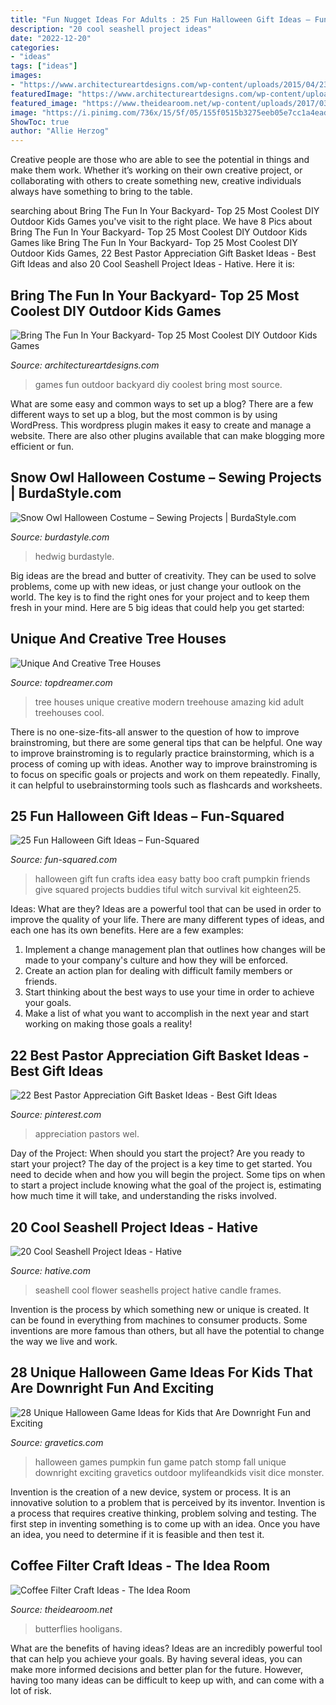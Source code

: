 ```yaml
---
title: "Fun Nugget Ideas For Adults : 25 Fun Halloween Gift Ideas – Fun-squared"
description: "20 cool seashell project ideas"
date: "2022-12-20"
categories:
- "ideas"
tags: ["ideas"]
images:
- "https://www.architectureartdesigns.com/wp-content/uploads/2015/04/232.jpg"
featuredImage: "https://www.architectureartdesigns.com/wp-content/uploads/2015/04/232.jpg"
featured_image: "https://www.theidearoom.net/wp-content/uploads/2017/03/069-768x1024.jpg"
image: "https://i.pinimg.com/736x/15/5f/05/155f0515b3275eeb05e7cc1a4eadbeb9.jpg"
ShowToc: true
author: "Allie Herzog"
---
```



Creative people are those who are able to see the potential in things and make them work. Whether it’s working on their own creative project, or collaborating with others to create something new, creative individuals always have something to bring to the table.

	

		
searching about Bring The Fun In Your Backyard- Top 25 Most Coolest DIY Outdoor Kids Games you've visit to the right place. We have 8 Pics about Bring The Fun In Your Backyard- Top 25 Most Coolest DIY Outdoor Kids Games like Bring The Fun In Your Backyard- Top 25 Most Coolest DIY Outdoor Kids Games, 22 Best Pastor Appreciation Gift Basket Ideas - Best Gift Ideas and also 20 Cool Seashell Project Ideas - Hative. Here it is:
		
    
## Bring The Fun In Your Backyard- Top 25 Most Coolest DIY Outdoor Kids Games

<img loading=lazy src="https://www.architectureartdesigns.com/wp-content/uploads/2015/04/232.jpg" onerror="this.onerror=null;this.src='https://tse3.mm.bing.net/th?id=OIP.kIthIT88o_hIGQC-y82VzAHaLS&amp;pid=15.1';" alt="Bring The Fun In Your Backyard- Top 25 Most Coolest DIY Outdoor Kids Games">

_Source: architectureartdesigns.com_

>games fun outdoor backyard diy coolest bring most source. 

	

What are some easy and common ways to set up a blog?
There are a few different ways to set up a blog, but the most common is by using WordPress. This wordpress plugin makes it easy to create and manage a website. There are also other plugins available that can make blogging more efficient or fun.

    
## Snow Owl Halloween Costume – Sewing Projects | BurdaStyle.com

<img loading=lazy src="https://burdastyle-assets.s3.amazonaws.com/project_images/assets/000/235/350/2011_costume_original.jpg?1320602427" onerror="this.onerror=null;this.src='https://tse3.mm.bing.net/th?id=OIP.PeB9UGfDZmySs5BDHRGCmwHaNL&amp;pid=15.1';" alt="Snow Owl Halloween Costume – Sewing Projects | BurdaStyle.com">

_Source: burdastyle.com_

>hedwig burdastyle. 

	

Big ideas are the bread and butter of creativity. They can be used to solve problems, come up with new ideas, or just change your outlook on the world. The key is to find the right ones for your project and to keep them fresh in your mind. Here are 5 big ideas that could help you get started: 

    
## Unique And Creative Tree Houses

<img loading=lazy src="http://www.topdreamer.com/wp-content/uploads/2013/09/beautiful-tree-house-41.jpg" onerror="this.onerror=null;this.src='https://tse1.mm.bing.net/th?id=OIP.5LGEvuD1I6diDbSP1O7CyQHaJ-&amp;pid=15.1';" alt="Unique And Creative Tree Houses">

_Source: topdreamer.com_

>tree houses unique creative modern treehouse amazing kid adult treehouses cool. 

	

There is no one-size-fits-all answer to the question of how to improve brainstroming, but there are some general tips that can be helpful. One way to improve brainstroming is to regularly practice brainstorming, which is a process of coming up with ideas. Another way to improve brainstroming is to focus on specific goals or projects and work on them repeatedly. Finally, it can helpful to usebrainstorming tools such as flashcards and worksheets.

    
## 25 Fun Halloween Gift Ideas – Fun-Squared

<img loading=lazy src="http://fun-squared.com/wp-content/uploads/2016/10/BattyGiftIdea.jpg" onerror="this.onerror=null;this.src='https://tse3.mm.bing.net/th?id=OIP.hTbA7Emc6646kCDm7TGcxQHaLE&amp;pid=15.1';" alt="25 Fun Halloween Gift Ideas – Fun-Squared">

_Source: fun-squared.com_

>halloween gift fun crafts idea easy batty boo craft pumpkin friends give squared projects buddies tiful witch survival kit eighteen25. 

	

Ideas: What are they?
Ideas are a powerful tool that can be used in order to improve the quality of your life. There are many different types of ideas, and each one has its own benefits. Here are a few examples: 
1. Implement a change management plan that outlines how changes will be made to your company's culture and how they will be enforced. 
2. Create an action plan for dealing with difficult family members or friends. 
3. Start thinking about the best ways to use your time in order to achieve your goals. 
4. Make a list of what you want to accomplish in the next year and start working on making those goals a reality!

    
## 22 Best Pastor Appreciation Gift Basket Ideas - Best Gift Ideas

<img loading=lazy src="https://i.pinimg.com/736x/15/5f/05/155f0515b3275eeb05e7cc1a4eadbeb9.jpg" onerror="this.onerror=null;this.src='https://tse2.mm.bing.net/th?id=OIP.tGFlhYAgPzrBPlbQveMEAgAAAA&amp;pid=15.1';" alt="22 Best Pastor Appreciation Gift Basket Ideas - Best Gift Ideas">

_Source: pinterest.com_

>appreciation pastors wel. 

	

Day of the Project: When should you start the project?
Are you ready to start your project? The day of the project is a key time to get started. You need to decide when and how you will begin the project. Some tips on when to start a project include knowing what the goal of the project is, estimating how much time it will take, and understanding the risks involved.

    
## 20 Cool Seashell Project Ideas - Hative

<img loading=lazy src="https://hative.com/wp-content/uploads/2014/12/seashell-project-ideas/8-seashell-flower.jpg" onerror="this.onerror=null;this.src='https://tse4.mm.bing.net/th?id=OIP.DhHBkS07_Q0sr5Fnyjy0_QHaJ6&amp;pid=15.1';" alt="20 Cool Seashell Project Ideas - Hative">

_Source: hative.com_

>seashell cool flower seashells project hative candle frames. 

	

Invention is the process by which something new or unique is created. It can be found in everything from machines to consumer products. Some inventions are more famous than others, but all have the potential to change the way we live and work.

    
## 28 Unique Halloween Game Ideas For Kids That Are Downright Fun And Exciting

<img loading=lazy src="http://www.gravetics.com/wp-content/uploads/2017/07/Pumpkin-Patch-Stomp.jpg" onerror="this.onerror=null;this.src='https://tse4.mm.bing.net/th?id=OIP.AS49tIApT1X1B0z-fnwV7QHaJ2&amp;pid=15.1';" alt="28 Unique Halloween Game Ideas for Kids that Are Downright Fun and Exciting">

_Source: gravetics.com_

>halloween games pumpkin fun game patch stomp fall unique downright exciting gravetics outdoor mylifeandkids visit dice monster. 

	

Invention is the creation of a new device, system or process. It is an innovative solution to a problem that is perceived by its inventor. Invention is a process that requires creative thinking, problem solving and testing. The first step in inventing something is to come up with an idea. Once you have an idea, you need to determine if it is feasible and then test it.

    
## Coffee Filter Craft Ideas - The Idea Room

<img loading=lazy src="https://www.theidearoom.net/wp-content/uploads/2017/03/069-768x1024.jpg" onerror="this.onerror=null;this.src='https://tse2.mm.bing.net/th?id=OIP.PrAZ1IP25YxTiN5fJe0eQwHaJ4&amp;pid=15.1';" alt="Coffee Filter Craft Ideas - The Idea Room">

_Source: theidearoom.net_

>butterflies hooligans. 

	

What are the benefits of having ideas?
Ideas are an incredibly powerful tool that can help you achieve your goals. By having several ideas, you can make more informed decisions and better plan for the future. However, having too many ideas can be difficult to keep up with, and can come with a lot of risk.

